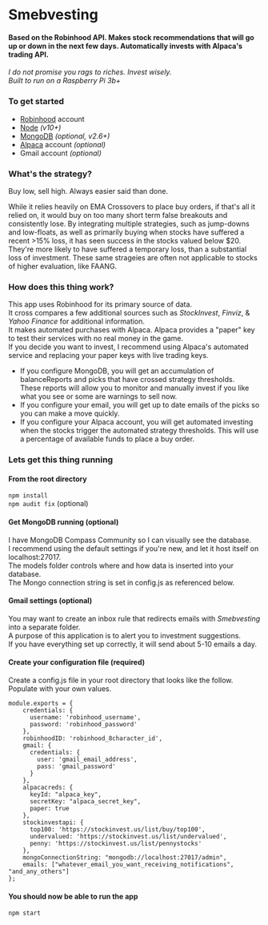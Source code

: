 # Smebvesting
#### Based on the Robinhood API. Makes stock recommendations that will go up or down in the next few days. Automatically invests with Alpaca's trading API.
 
 _I do not promise you rags to riches. Invest wisely._  
 _Built to run on a Raspberry Pi 3b+_  
  
### To get started
- [Robinhood](https://robinhood.com) account
- [Node](https://nodejs.org/en/download/) _(v10+)_
- [MongoDB](https://www.mongodb.com/download-center/community) _(optional, v2.6+)_
- [Alpaca](https://alpaca.markets/) account _(optional)_
- Gmail account _(optional)_

### What's the strategy?
Buy low, sell high. Always easier said than done.  
  
While it relies heavily on EMA Crossovers to place buy orders, if that's all it relied on, it would buy on too many short term false breakouts and consistently lose. By integrating multiple strategies, such as jump-downs and low-floats, as well as primarily buying when stocks have suffered a recent >15% loss, it has seen success in the stocks valued below $20. They're more likely to have suffered a temporary loss, than a substantial loss of investment. These same strageies are often not applicable to stocks of higher evaluation, like FAANG.

### How does this thing work?
This app uses Robinhood for its primary source of data.  
It cross compares a few additional sources such as _StockInvest_, _Finviz_, & _Yahoo Finance_ for additional information.  
It makes automated purchases with Alpaca. Alpaca provides a "paper" key to test their services with no real money in the game.  
If you decide you want to invest, I recommend using Alpaca's automated service and replacing your paper keys with live trading keys.  
- If you configure MongoDB, you will get an accumulation of balanceReports and picks that have crossed strategy thresholds.  
These reports will allow you to monitor and manually invest if you like what you see or some are warnings to sell now.  
- If you configure your email, you will get up to date emails of the picks so you can make a move quickly.
- If you configure your Alpaca account, you will get automated investing when the stocks trigger the automated strategy thresholds. This will use a percentage of available funds to place a buy order.  

### Lets get this thing running  
#### From the root directory
`npm install`  
`npm audit fix` (optional)

#### Get MongoDB running (optional)
I have MongoDB Compass Community so I can visually see the database.  
I recommend using the default settings if you're new, and let it host itself on localhost:27017.  
The models folder controls where and how data is inserted into your database.  
The Mongo connection string is set in config.js as referenced below.

#### Gmail settings (optional)
You may want to create an inbox rule that redirects emails with _Smebvesting_ into a separate folder.  
A purpose of this application is to alert you to investment suggestions.  
If you have everything set up correctly, it will send about 5-10 emails a day.  

#### Create your configuration file  (required)
Create a config.js file in your root directory that looks like the follow. Populate with your own values.  
```
module.exports = {
    credentials: {
      username: 'robinhood_username',
      password: 'robinhood_password'
    },
    robinhoodID: 'robinhood_8character_id',
    gmail: {
      credentials: {
        user: 'gmail_email_address',
        pass: 'gmail_password'
      }
    },
    alpacacreds: {
      keyId: "alpaca_key",
      secretKey: "alpaca_secret_key",
      paper: true
    },
    stockinvestapi: {
      top100: 'https://stockinvest.us/list/buy/top100',
      undervalued: 'https://stockinvest.us/list/undervalued',
      penny: 'https://stockinvest.us/list/pennystocks'
    },
    mongoConnectionString: "mongodb://localhost:27017/admin",
    emails: ["whatever_email_you_want_receiving_notifications", "and_any_others"]
};
```

#### You should now be able to run the app
`npm start`